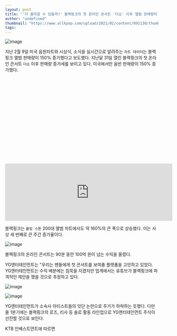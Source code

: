 ```yaml
---
layout: post
title: "'더 올라갈 수 있을까?' 블랙핑크의 첫 온라인 콘서트 '더쇼' 이후 앨범 판매량이 150% 증가했다."
author: "undefined"
thumbnail: "https://www.allkpop.com/upload/2021/02/content/091130/thumb/1612888233-image.png"
tags: 
---
```



![image](https://www.allkpop.com/upload/2021/02/content/091130/1612888233-image.png)

지난 2월 9일 미국 음원차트와 시상식, 소식을 실시간으로 알려주는 `차트 데이터`는 블랙핑크 앨범 판매량이 150% 증가했다고 보도했다. 지난달 31일 열린 블랙핑크의 첫 온라인 콘서트 `더쇼` 이후 판매량 증가세를 보이고 있다. 미국에서만 음반 판매량이 150% 증가했다.


<div class="video_wrapper" style="padding-top: 56.25%;">
    <iframe id="twitter-widget-0" scrolling="no" frameborder="0" allowtransparency="true" allowfullscreen="true" class="" style="position: static; visibility: visible; width: 550px; height: 188px; display: block; flex-grow: 1;" title="Twitter Tweet" src="https://platform.twitter.com/embed/Tweet.html?creatorScreenName=allkpop&amp;dnt=false&amp;embedId=twitter-widget-0&amp;frame=false&amp;hideCard=false&amp;hideThread=false&amp;id=1358799019317821444&amp;lang=en&amp;origin=https%3A%2F%2Fwww.allkpop.com%2Farticle%2F2021%2F02%2Fcan-they-go-any-higher-blackpinks-album-sales-increases-150-since-their-first-online-concert-the-show&amp;siteScreenName=allkpop&amp;theme=light&amp;widgetsVersion=889aa01%3A1612811843556&amp;width=550px" data-tweet-id="1358799019317821444"></iframe>
</div>


블랙핑크는 `롤링 스톤` 200대 앨범 차트에서도 약 160%의 큰 폭으로 상승했다. 이는 사상 세 번째로 큰 주간 증가율이다.

![image](https://www.allkpop.com/upload/2021/02/content/091131/1612888292-image.png)

블랙핑크의 온라인 콘서트는 90분 동안 100억 원이 넘는 수익을 올렸다.

YG엔터테인먼트는 "우리는 팬들에게 첫 콘서트를 보여줄 플랫폼을 고민하고 있었다. YG엔터테인먼트는 수익 배분에는 침묵을 지켰지만 업계에서는 유튜브가 블랙핑크에 파격적인 제안을 했을 것으로 추정하고 있다.

![image](https://www.allkpop.com/upload/2021/02/content/091131/1612888306-image.png)

![image](https://www.allkpop.com/upload/2021/02/content/091131/1612888309-image.png)

YG엔터테인먼트가 소속사 아티스트들의 잇단 논란으로 주가가 하락하는 듯했다. 다만 올 1분기에는 블랙핑크의 로즈, 리사 등 솔로 활동 라인업으로 YG엔터테인먼트 주식이 선전할 것으로 보인다.

KTB 인베스트먼트에 따르면